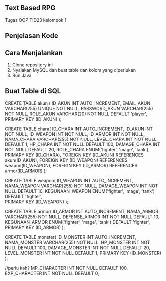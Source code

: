 ## Text Based RPG
Tugas OOP TID23 kelompok 1

## Penjelasan Kode


## Cara Menjalankan
1. Clone repository ini
2. Nyalakan MySQL dan buat table dan kolom yang diperlukan
3. Run Java

## Buat Table di SQL

CREATE TABLE akun (
    ID_AKUN INT AUTO_INCREMENT,
    EMAIL_AKUN VARCHAR(255) UNIQUE NOT NULL,
    PASSWORD_AKUN VARCHAR(255) NOT NULL,
    ROLE_AKUN VARCHAR(20) NOT NULL DEFAULT 'player',
    PRIMARY KEY (ID_AKUN)
);

CREATE TABLE chara(
    ID_CHARA INT AUTO_INCREMENT,
    ID_AKUN INT NOT NULL,
    ID_WEAPON INT NOT NULL,
    ID_ARMOR INT NOT NULL,
    NAMA_CHARA VARCHAR(255) NOT NULL,
    LEVEL_CHARA INT NOT NULL DEFAULT 1,
    HP_CHARA INT NOT NULL DEFAULT 100,
    DAMAGE_CHARA INT NOT NULL DEFAULT 20,
    ROLE_CHARA ENUM('fighter', 'mage', 'tank'),
    PRIMARY KEY (ID_CHARA),
    FOREIGN KEY (ID_AKUN) REFERENCES akun(ID_AKUN),
    FOREIGN KEY (ID_WEAPON) REFERENCES weapon(ID_WEAPON),
    FOREIGN KEY (ID_ARMOR) REFERENCES armor(ID_ARMOR)
);

CREATE TABLE weapon(
    ID_WEAPON INT AUTO_INCREMENT,
    NAMA_WEAPON VARCHAR(255) NOT NULL,
    DAMAGE_WEAPON INT NOT NULL DEFAULT 10,
    KEGUNAAN_WEAPON ENUM('fighter', 'mage', 'tank') DEFAULT 'fighter',  
    PRIMARY KEY (ID_WEAPON)
);

CREATE TABLE armor(
    ID_ARMOR INT AUTO_INCREMENT,
    NAMA_ARMOR VARCHAR(255) NOT NULL,
    DEFENSE_ARMOR INT NOT NULL DEFAULT 10,
    KEGUNAAN_ARMOR ENUM('fighter', 'mage', 'tank') DEFAULT 'fighter',
    PRIMARY KEY (ID_ARMOR)
);

CREATE TABLE monster(
    ID_MONSTER INT AUTO_INCREMENT,
    NAMA_MONSTER VARCHAR(255) NOT NULL,
    HP_MONSTER INT NOT NULL DEFAULT 100,
    DAMAGE_MONSTER INT NOT NULL DEFAULT 20,
    LEVEL_MONSTER INT NOT NULL DEFAULT 1,
    PRIMARY KEY (ID_MONSTER)
);


//perlu kah?
    MP_CHARACTER INT NOT NULL DEFAULT 100,
    EXP_CHARACTER INT NOT NULL DEFAULT 0,